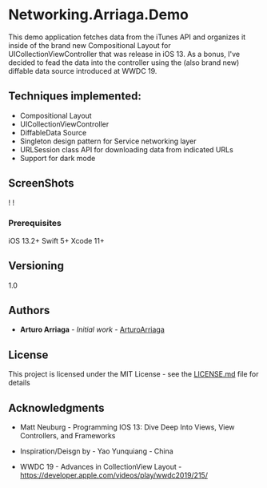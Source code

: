 # Networking.Arriaga.Demo

This demo application fetches data from the iTunes API and organizes it inside of the brand new Compositional Layout for UICollectionViewController that was release in iOS 13. As a bonus, I've decided to fead the data into the controller using the (also brand new) diffable data source introduced at WWDC 19.

## Techniques implemented:
* Compositional Layout
* UICollectionViewController
* DiffableData Source
* Singleton design pattern for Service networking layer
* URLSession class API for downloading data from indicated URLs
* Support for dark mode

## ScreenShots
! [](Networking.Demo/ScreenShots/Networking.SS.1.png)
! [](Networking.Demo/ScreenShots/Networking.SS.2.png)


### Prerequisites

iOS 13.2+
Swift 5+
Xcode 11+


## Versioning

1.0

## Authors

* **Arturo Arriaga** - *Initial work* - [ArturoArriaga](https://github.com/ArturoArriaga)


## License

This project is licensed under the MIT License - see the [LICENSE.md](LICENSE.md) file for details

## Acknowledgments

* Matt Neuburg - Programming IOS 13: Dive Deep Into Views, View Controllers, and Frameworks
* Inspiration/Deisgn by - Yao Yunquiang - China

* WWDC 19 - Advances in CollectionView Layout -  https://developer.apple.com/videos/play/wwdc2019/215/


